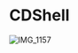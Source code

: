 # CDShell

![IMG_1157](https://github.com/SecondLuke242014/CDShell/assets/136903118/6b976fda-3ad4-41a2-a2a4-5dd45debda7f)
